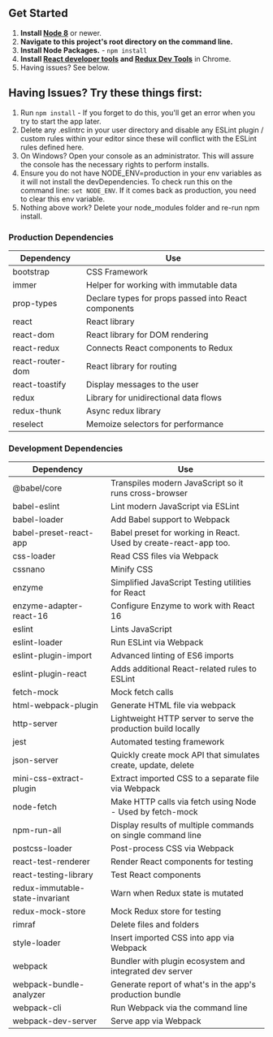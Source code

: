 ## Get Started

1. **Install [Node 8](https://nodejs.org)** or newer.
2. **Navigate to this project's root directory on the command line.**
3. **Install Node Packages.** - `npm install`
4. **Install [React developer tools](https://chrome.google.com/webstore/detail/react-developer-tools/fmkadmapgofadopljbjfkapdkoienihi?hl=en) and [Redux Dev Tools](https://chrome.google.com/webstore/detail/redux-devtools/lmhkpmbekcpmknklioeibfkpmmfibljd?hl=en)** in Chrome.
5. Having issues? See below.

## Having Issues? Try these things first:

1. Run `npm install` - If you forget to do this, you'll get an error when you try to start the app later.
2. Delete any .eslintrc in your user directory and disable any ESLint plugin / custom rules within your editor since these will conflict with the ESLint rules defined here.
3. On Windows? Open your console as an administrator. This will assure the console has the necessary rights to perform installs.
4. Ensure you do not have NODE_ENV=production in your env variables as it will not install the devDependencies. To check run this on the command line: `set NODE_ENV`. If it comes back as production, you need to clear this env variable.
5. Nothing above work? Delete your node_modules folder and re-run npm install.

### Production Dependencies

| **Dependency**   | **Use**                                              |
| ---------------- | ---------------------------------------------------- |
| bootstrap        | CSS Framework                                        |
| immer            | Helper for working with immutable data               |
| prop-types       | Declare types for props passed into React components |
| react            | React library                                        |
| react-dom        | React library for DOM rendering                      |
| react-redux      | Connects React components to Redux                   |
| react-router-dom | React library for routing                            |
| react-toastify   | Display messages to the user                         |
| redux            | Library for unidirectional data flows                |
| redux-thunk      | Async redux library                                  |
| reselect         | Memoize selectors for performance                    |

### Development Dependencies

| **Dependency**                  | **Use**                                                          |
| ------------------------------- | ---------------------------------------------------------------- |
| @babel/core                     | Transpiles modern JavaScript so it runs cross-browser            |
| babel-eslint                    | Lint modern JavaScript via ESLint                                |
| babel-loader                    | Add Babel support to Webpack                                     |
| babel-preset-react-app          | Babel preset for working in React. Used by create-react-app too. |
| css-loader                      | Read CSS files via Webpack                                       |
| cssnano                         | Minify CSS                                                       |
| enzyme                          | Simplified JavaScript Testing utilities for React                |
| enzyme-adapter-react-16         | Configure Enzyme to work with React 16                           |
| eslint                          | Lints JavaScript                                                 |
| eslint-loader                   | Run ESLint via Webpack                                           |
| eslint-plugin-import            | Advanced linting of ES6 imports                                  |
| eslint-plugin-react             | Adds additional React-related rules to ESLint                    |
| fetch-mock                      | Mock fetch calls                                                 |
| html-webpack-plugin             | Generate HTML file via webpack                                   |
| http-server                     | Lightweight HTTP server to serve the production build locally    |
| jest                            | Automated testing framework                                      |
| json-server                     | Quickly create mock API that simulates create, update, delete    |
| mini-css-extract-plugin         | Extract imported CSS to a separate file via Webpack              |
| node-fetch                      | Make HTTP calls via fetch using Node - Used by fetch-mock        |
| npm-run-all                     | Display results of multiple commands on single command line      |
| postcss-loader                  | Post-process CSS via Webpack                                     |
| react-test-renderer             | Render React components for testing                              |
| react-testing-library           | Test React components                                            |
| redux-immutable-state-invariant | Warn when Redux state is mutated                                 |
| redux-mock-store                | Mock Redux store for testing                                     |
| rimraf                          | Delete files and folders                                         |
| style-loader                    | Insert imported CSS into app via Webpack                         |
| webpack                         | Bundler with plugin ecosystem and integrated dev server          |
| webpack-bundle-analyzer         | Generate report of what's in the app's production bundle         |
| webpack-cli                     | Run Webpack via the command line                                 |
| webpack-dev-server              | Serve app via Webpack                                            |
